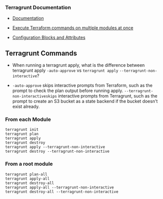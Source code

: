 ### Terragrunt Documentation
* [Documentation](https://terragrunt.gruntwork.io/docs/)

* [Execute Terraform commands on multiple modules at once](https://terragrunt.gruntwork.io/docs/features/execute-terraform-commands-on-multiple-modules-at-once/#dependencies-between-modules)

* [Configuration Blocks and Attributes](https://terragrunt.gruntwork.io/docs/reference/config-blocks-and-attributes/#dependency)


## Terragrunt Commands
* When running a terragrunt apply, what is the difference between terragrunt apply `-auto-approve` vs `terragrunt apply` `--terragrunt-non-interactive`?

* `-auto-approve` skips interactive prompts from Terraform, such as the prompt to check the plan output before running apply. `--terragrunt-non-interactiveskips` interactive prompts from Terragrunt, such as the prompt to create an S3 bucket as a state backend if the bucket doesn't exist already.

### From each Module
```
terragrunt init
terragrunt plan
terragrunt apply
terragrunt destroy
terragrunt apply --terragrunt-non-interactive
terragrunt destroy --terragrunt-non-interactive
```

### From a root module
```
terragrunt plan-all
terragrunt apply-all
terragrunt destroy-all
terragrunt apply-all --terragrunt-non-interactive
terragrunt destroy-all --terragrunt-non-interactive
```



